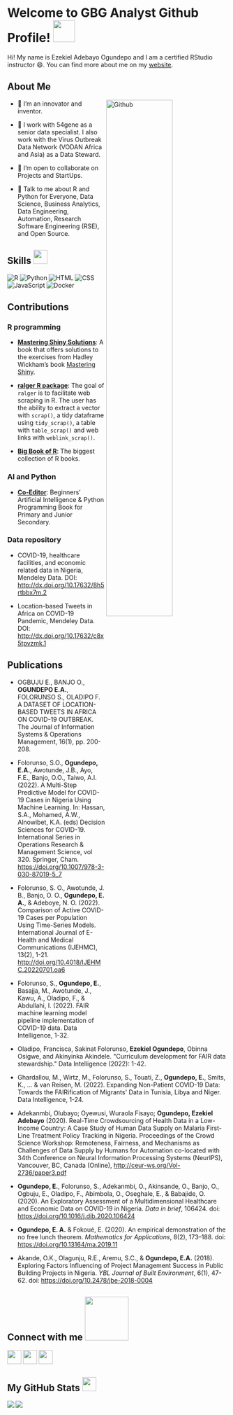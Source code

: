 <h1> Welcome to GBG Analyst Github Profile! <img src = "https://raw.githubusercontent.com/MartinHeinz/MartinHeinz/master/wave.gif" width = 50px> </h1>
<p align='center'>

Hi! My name is Ezekiel Adebayo Ogundepo and I am a certified RStudio instructor :smile:. You can find more about me on my [website](https://bit.ly/gbganalyst).

<h2> About Me</h2>


<img width="55%" align="right" alt="Github" src="https://raw.githubusercontent.com/onimur/.github/master/.resources/git-header.svg" />


- 🔭 I’m an innovator and inventor.

- 🌱 I work with 54gene as a senior data specialist. I also work with the Virus Outbreak Data Network (VODAN Africa and Asia) as a Data Steward.

- 👯 I’m open to collaborate on Projects and StartUps.   

- 💬 Talk to me about R and Python for Everyone, Data Science, Business Analytics, Data Engineering, Automation, Research Software Engineering (RSE), and Open Source.

<h2> Skills <img src = "https://media2.giphy.com/media/QssGEmpkyEOhBCb7e1/giphy.gif?cid=ecf05e47a0n3gi1bfqntqmob8g9aid1oyj2wr3ds3mg700bl&rid=giphy.gif" width = 32px> </h2>

![R](https://img.shields.io/badge/-R-blue?style=flat-square&logo=R&link=https://github.com/gbganalyst/)
![Python](https://img.shields.io/badge/-Python-yellow?style=flat-square&logo=python&link=https://github.com/gbganalyst/)
![HTML](https://img.shields.io/badge/-HTML-ivory?style=flat-square&logo=HTML5&link=https://github.com/gbganalyst/)
![CSS](https://img.shields.io/badge/-CSS-GREEN?style=flat-square&logo=CSS3&link=https://github.com/gbganalyst/)
![JavaScript](https://img.shields.io/badge/-JavaScript-black?style=flat-square&logo=javascript&link=https://github.com/gbganalyst/)
![Docker](https://img.shields.io/badge/-Docker-grey?style=flat-square&logo=docker&link=https://github.com/gbganalyst/)


## Contributions


### R programming

- **[Mastering Shiny Solutions](https://mastering-shiny-solutions.org/)**: A book that offers solutions to the exercises from Hadley Wickham’s book [Mastering Shiny](https://mastering-shiny.org/). 

- **[ralger R package](https://cran.r-project.org/web/packages/ralger/index.html)**: The goal of `ralger` is to facilitate web scraping in R. The user has the ability to extract a vector with `scrap()`, a tidy dataframe using `tidy_scrap()`, a table with `table_scrap()` and web links with `weblink_scrap()`.

- **[Big Book of R](https://www.bigbookofr.com)**:  The biggest collection of R books. 


### AI and Python

- **[Co-Editor](https://www.datasciencenigeria.org/ai-beginners)**: Beginners’ Artificial Intelligence & Python Programming Book for Primary and Junior Secondary.  

### Data repository

- COVID-19, healthcare facilities, and economic related data in Nigeria,  Mendeley Data. DOI: http://dx.doi.org/10.17632/8h5rtbbx7m.2 

- Location-based Tweets in Africa on COVID-19 Pandemic, Mendeley Data.  DOI: http://dx.doi.org/10.17632/c8x5tpvzmk.1

## Publications

- OGBUJU E., BANJO O., **OGUNDEPO E.A.**, FOLORUNSO S., OLADIPO F. A DATASET OF LOCATION-BASED TWEETS IN AFRICA ON COVID-19 OUTBREAK. The Journal of Information Systems & Operations Management, 16(1), pp. 200-208.

- Folorunso, S.O., **Ogundepo, E.A.**, Awotunde, J.B., Ayo, F.E., Banjo, O.O., Taiwo, A.I. (2022). A Multi-Step Predictive Model for COVID-19 Cases in Nigeria Using Machine Learning. In: Hassan, S.A., Mohamed, A.W., Alnowibet, K.A. (eds) Decision Sciences for COVID-19. International Series in Operations Research & Management Science, vol 320. Springer, Cham. https://doi.org/10.1007/978-3-030-87019-5_7


- Folorunso, S. O., Awotunde, J. B., Banjo, O. O., **Ogundepo, E. A.**, & Adeboye, N. O. (2022). Comparison of Active COVID-19 Cases per Population Using Time-Series Models. International Journal of E-Health and Medical Communications (IJEHMC), 13(2), 1-21. http://doi.org/10.4018/IJEHMC.20220701.oa6


- Folorunso, S., **Ogundepo, E.**, Basajja, M., Awotunde, J., Kawu, A., Oladipo, F., & Abdullahi, I. (2022). FAIR machine learning model pipeline implementation of COVID-19 data. Data Intelligence, 1-32.
  
- Oladipo, Francisca, Sakinat Folorunso, **Ezekiel Ogundepo**, Obinna Osigwe, and Akinyinka Akindele. "Curriculum development for FAIR data stewardship." Data Intelligence (2022): 1-42. 

- Ghardallou, M., Wirtz, M., Folorunso, S., Touati, Z., **Ogundepo, E.**, Smits, K., ... & van Reisen, M. (2022). Expanding Non-Patient COVID-19 Data: Towards the FAIRification of Migrants' Data in Tunisia, Libya and Niger. Data Intelligence, 1-24.

- Adekanmbi, Olubayo; Oyewusi, Wuraola Fisayo; **Ogundepo, Ezekiel Adebayo** (2020). Real-Time Crowdsourcing of Health Data in a Low-Income Country: A Case Study of Human Data Supply on Malaria First-Line Treatment Policy Tracking in Nigeria. Proceedings of the Crowd Science Workshop: Remoteness, Fairness, and Mechanisms as Challenges of Data Supply by Humans for Automation co-located with 34th Conference on Neural Information Processing Systems (NeurIPS), Vancouver, BC, Canada (Online), http://ceur-ws.org/Vol-2736/paper3.pdf

- **Ogundepo, E.**, Folorunso, S., Adekanmbi, O., Akinsande, O., Banjo, O., Ogbuju, E., Oladipo, F., Abimbola, O., Oseghale, E., & Babajide, O. (2020). An Exploratory Assessment of a Multidimensional Healthcare and Economic Data on COVID-19 in Nigeria. *Data in brief*, 106424. doi: https://doi.org/10.1016/j.dib.2020.106424 

- **Ogundepo, E. A.** & Fokoué, E. (2020). An empirical demonstration of the no free lunch theorem. *Mathematics for Applications*, 8(2), 173–188. doi: https://doi.org/10.13164/ma.2019.11

- Akande, O.K., Olagunju, R.E., Aremu, S.C., & **Ogundepo, E.A.** (2018). Exploring Factors Influencing of Project Management Success in Public Building Projects in Nigeria. *YBL Journal of Built Environment*, 6(1), 47-62. doi: https://doi.org/10.2478/jbe-2018-0004

<h2> Connect with me <img src='https://raw.githubusercontent.com/ShahriarShafin/ShahriarShafin/main/Assets/handshake.gif' width="100px"> </h2>
<a href = 'https://www.twitter.com/gbganalyst'> <img width = '32px' align= 'center' src="https://raw.githubusercontent.com/rahulbanerjee26/githubAboutMeGenerator/main/icons/twitter.svg"/></a> 
<a href = 'https://https://www.linkedin.com/in/ezekiel-ogundepo/'> <img width = '32px' align= 'center' src="https://raw.githubusercontent.com/rahulbanerjee26/githubAboutMeGenerator/main/icons/linked-in-alt.svg"/></a> 
<a href = 'https://www.github.com/gbganalyst'> <img width = '32px' align= 'center' src="https://raw.githubusercontent.com/rahulbanerjee26/githubAboutMeGenerator/main/icons/github.svg"/></a> 

<h2> My GitHub Stats <img src='https://media1.giphy.com/media/du3J3cXyzhj75IOgvA/giphy.gif?cid=ecf05e47x2g034i9pzwtzzsd3xgg2w9nr94t4tflbbgo3008&rid=giphy.gif' width='32px'> </h2>

<a href="https://github.com/gbganalyst/github-readme-stats">
  <img align="left" src="https://github-readme-stats.vercel.app/api?username=gbganalyst&count_private=true&show_icons=true&theme=radical"/>
</a>
<a href="https://github.com/gbganalyst/convoychat">
  <img align="center" src="https://github-readme-stats.vercel.app/api/top-langs/?username=gbganalyst"/>
</a>

